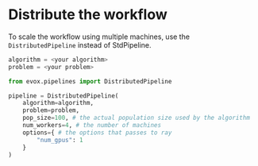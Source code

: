 # Distribute the workflow

To scale the workflow using multiple machines, use the `DistributedPipeline` instead of StdPipeline.

```python
algorithm = <your algorithm>
problem = <your problem>

from evox.pipelines import DistributedPipeline

pipeline = DistributedPipeline(
    algorithm=algorithm,
    problem=problem,
    pop_size=100, # the actual population size used by the algorithm
    num_workers=4, # the number of machines
    options={ # the options that passes to ray
        "num_gpus": 1
    }
)
```